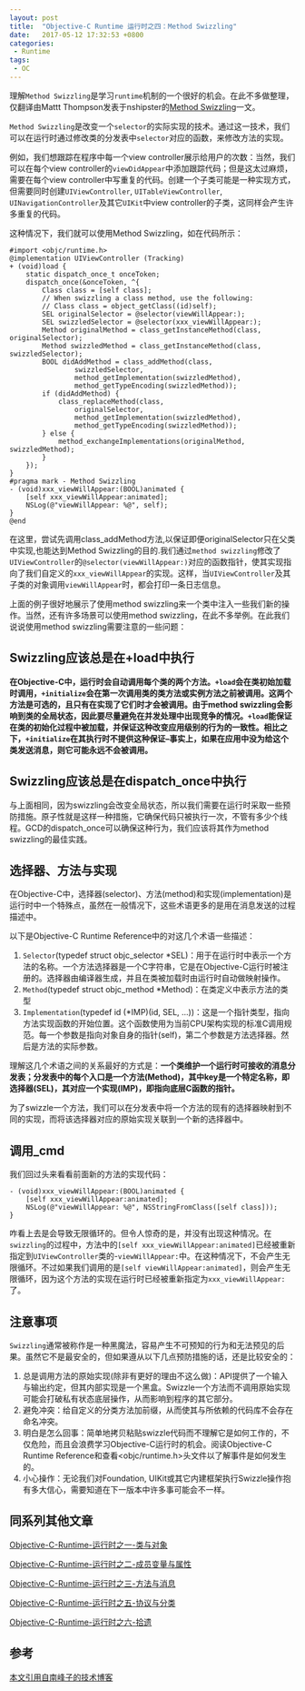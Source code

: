 ```yaml
---
layout: post
title:  "Objective-C Runtime 运行时之四：Method Swizzling"
date:   2017-05-12 17:32:53 +0800
categories:
 - Runtime
tags:
 - OC
---
```





理解`Method Swizzling`是学习`runtime`机制的一个很好的机会。在此不多做整理，仅翻译由Mattt Thompson发表于nshipster的[Method Swizzling](https://nshipster.com/method-swizzling/)一文。

<!--more-->

`Method Swizzling`是改变一个`selector`的实际实现的技术。通过这一技术，我们可以在运行时通过修改类的分发表中`selector`对应的函数，来修改方法的实现。

例如，我们想跟踪在程序中每一个view controller展示给用户的次数：当然，我们可以在每个view controller的`viewDidAppear`中添加跟踪代码；但是这太过麻烦，需要在每个view controller中写重复的代码。创建一个子类可能是一种实现方式，但需要同时创建`UIViewController`, `UITableViewController`, `UINavigationController`及其它`UIKit`中view controller的子类，这同样会产生许多重复的代码。

这种情况下，我们就可以使用Method Swizzling，如在代码所示：


	#import <objc/runtime.h>
	@implementation UIViewController (Tracking)
	+ (void)load {
	    static dispatch_once_t onceToken;
	    dispatch_once(&onceToken, ^{
	        Class class = [self class];         
	        // When swizzling a class method, use the following:
	        // Class class = object_getClass((id)self);
	        SEL originalSelector = @selector(viewWillAppear:);
	        SEL swizzledSelector = @selector(xxx_viewWillAppear:);
	        Method originalMethod = class_getInstanceMethod(class, originalSelector);
	        Method swizzledMethod = class_getInstanceMethod(class, swizzledSelector);
	        BOOL didAddMethod = class_addMethod(class,
	                swizzledSelector,
	                method_getImplementation(swizzledMethod),
	                method_getTypeEncoding(swizzledMethod));
	        if (didAddMethod) {
	            class_replaceMethod(class,
	                originalSelector,
	                method_getImplementation(swizzledMethod),
	                method_getTypeEncoding(swizzledMethod));
	        } else {
	            method_exchangeImplementations(originalMethod, swizzledMethod);
	        }
	    });
	}
	#pragma mark - Method Swizzling
	- (void)xxx_viewWillAppear:(BOOL)animated {
	    [self xxx_viewWillAppear:animated];
	    NSLog(@"viewWillAppear: %@", self);
	}
	@end


在这里，尝试先调用class_addMethod方法,以保证即便originalSelector只在父类中实现,也能达到Method Swizzling的目的.我们通过`method swizzling`修改了`UIViewController`的`@selector(viewWillAppear:)`对应的函数指针，使其实现指向了我们自定义的`xxx_viewWillAppear`的实现。这样，当`UIViewController`及其子类的对象调用`viewWillAppear`时，都会打印一条日志信息。

上面的例子很好地展示了使用method swizzling来一个类中注入一些我们新的操作。当然，还有许多场景可以使用method swizzling，在此不多举例。在此我们说说使用method swizzling需要注意的一些问题：

## Swizzling应该总是在+load中执行

**在Objective-C中，运行时会自动调用每个类的两个方法。`+load`会在类初始加载时调用，`+initialize`会在第一次调用类的类方法或实例方法之前被调用。这两个方法是可选的，且只有在实现了它们时才会被调用。由于method swizzling会影响到类的全局状态，因此要尽量避免在并发处理中出现竞争的情况。`+load`能保证在类的初始化过程中被加载，并保证这种改变应用级别的行为的一致性。相比之下，`+initialize`在其执行时不提供这种保证–事实上，如果在应用中没为给这个类发送消息，则它可能永远不会被调用。**

## Swizzling应该总是在dispatch_once中执行

与上面相同，因为swizzling会改变全局状态，所以我们需要在运行时采取一些预防措施。原子性就是这样一种措施，它确保代码只被执行一次，不管有多少个线程。GCD的dispatch_once可以确保这种行为，我们应该将其作为method swizzling的最佳实践。

## 选择器、方法与实现

在Objective-C中，选择器(selector)、方法(method)和实现(implementation)是运行时中一个特殊点，虽然在一般情况下，这些术语更多的是用在消息发送的过程描述中。

以下是Objective-C Runtime Reference中的对这几个术语一些描述：

1. `Selector`(typedef struct objc_selector *SEL)：用于在运行时中表示一个方法的名称。一个方法选择器是一个C字符串，它是在Objective-C运行时被注册的。选择器由编译器生成，并且在类被加载时由运行时自动做映射操作。
2. `Method`(typedef struct objc_method *Method)：在类定义中表示方法的类型
3. `Implementation`(typedef id (*IMP)(id, SEL, ...))：这是一个指针类型，指向方法实现函数的开始位置。这个函数使用为当前CPU架构实现的标准C调用规范。每一个参数是指向对象自身的指针(self)，第二个参数是方法选择器。然后是方法的实际参数。


理解这几个术语之间的关系最好的方式是：**一个类维护一个运行时可接收的消息分发表；分发表中的每个入口是一个方法(Method)，其中key是一个特定名称，即选择器(SEL)，其对应一个实现(IMP)，即指向底层C函数的指针。**

为了swizzle一个方法，我们可以在分发表中将一个方法的现有的选择器映射到不同的实现，而将该选择器对应的原始实现关联到一个新的选择器中。

## 调用_cmd

我们回过头来看看前面新的方法的实现代码：


	- (void)xxx_viewWillAppear:(BOOL)animated {
	    [self xxx_viewWillAppear:animated];
	    NSLog(@"viewWillAppear: %@", NSStringFromClass([self class]));
	}

咋看上去是会导致无限循环的。但令人惊奇的是，并没有出现这种情况。在`swizzling`的过程中，方法中的`[self xxx_viewWillAppear:animated]`已经被重新指定到`UIViewController`类的-`viewWillAppear:`中。在这种情况下，不会产生无限循环。不过如果我们调用的是`[self viewWillAppear:animated]`，则会产生无限循环，因为这个方法的实现在运行时已经被重新指定为`xxx_viewWillAppear:`了。

## 注意事项

`Swizzling`通常被称作是一种黑魔法，容易产生不可预知的行为和无法预见的后果。虽然它不是最安全的，但如果遵从以下几点预防措施的话，还是比较安全的：

1. 总是调用方法的原始实现(除非有更好的理由不这么做)：API提供了一个输入与输出约定，但其内部实现是一个黑盒。Swizzle一个方法而不调用原始实现可能会打破私有状态底层操作，从而影响到程序的其它部分。
2. 避免冲突：给自定义的分类方法加前缀，从而使其与所依赖的代码库不会存在命名冲突。
3. 明白是怎么回事：简单地拷贝粘贴swizzle代码而不理解它是如何工作的，不仅危险，而且会浪费学习Objective-C运行时的机会。阅读Objective-C Runtime Reference和查看<objc/runtime.h>头文件以了解事件是如何发生的。
4. 小心操作：无论我们对Foundation, UIKit或其它内建框架执行Swizzle操作抱有多大信心，需要知道在下一版本中许多事可能会不一样。

## 同系列其他文章

[Objective-C-Runtime-运行时之一-类与对象](https://heron-newland.github.io/runtime/2017/05/09/Objective-C-Runtime-运行时之一-类与对象/)

[Objective-C-Runtime-运行时之二-成员变量与属性](https://heron-newland.github.io/runtime/2017/05/10/Objective-C-Runtime-运行时之二-成员变量与属性/)

[Objective-C-Runtime-运行时之三-方法与消息](https://heron-newland.github.io/runtime/2017/05/11/Objective-C-Runtime-运行时之三-方法与消息/)

[Objective-C-Runtime-运行时之五-协议与分类](https://heron-newland.github.io/runtime/2017/05/13/Objective-C-Runtime-运行时之五-协议与分类/)

[Objective-C-Runtime-运行时之六-拾遗](https://heron-newland.github.io/runtime/2017/05/14/Objective-C-Runtime-运行时之六-拾遗/)

## 参考

[本文引用自南峰子的技术博客](http://southpeak.github.io/2014/11/03/objective-c-runtime-4/)